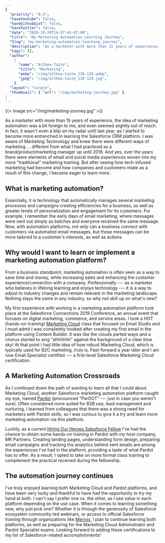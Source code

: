 ```yaml
---
{
  "priority": "0.5",
  "haveYoutube": false,
  "haveGithubGist": false,
  "haveTwitter": false,
  "date": "2020-10-20T14:57:41-07:00",
  "title": "My Marketing Automation Learning Journey",
  "Slug": "my-marketing-automation-learning-journey",
  "description": "As a marketer with more than 15 years of experience, the idea of marketing automation was a bit foreign to me, and even seemed slightly…",
  "tags": [],
  "author":
    {
      "name": "Althea Taite",
      "title": "Marketing",
      "webp": "/img/althea-taite_128-128.webp",
      "jpeg": "/img/althea-taite_128-128.jpg",
    },
  "layout": "single",
  "thumbnail": { "url": "/img/marketing-journey.jpg" },
}
---
```


{{< image src="/img/marketing-journey.jpg" >}}

As a marketer with more than 15 years of experience, the idea of marketing automation was a bit foreign to me, and even seemed slightly out of reach. In fact, it wasn't even a blip on my radar until last year, as I started to become more entrenched in learning the Salesforce CRM platform. I was aware of Marketing Technology and knew there were different ways of marketing ... different from what I had practiced as a brand/product/marketing manager up until 2018. And yes, over the years there were elements of email and social media experiences woven into my more "traditional" marketing training. But after seeing how tech-infused marketing had become and how companies and customers relate as a result of this change, I became eager to learn more.

## What is marketing automation?

Essentially, it is technology that automatically manages several marketing processes and campaigns creating efficiencies for a business, as well as greater levels of personalization and engagement for its customers. For example, I remember the early days of email marketing, where messages were sent out simply as batches and everyone received the same message. Now, with automation platforms, not only can a business connect with customers via automated email messages, but those messages can be more tailored to a customer's interests, as well as actions.

## Why would I want to learn or implement a marketing automation platform?

From a business standpoint, marketing automation is often seen as a way to save time and money, while increasing sales and enhancing the customer experience/connection with a company. Professionally --- as a marketer who believes in lifelong learning and enjoys technology --- it is a way to adjust to industry changes and remain relevant in the marketing landscape. Nothing stays the same in any industry, so why not skill up on what's new?

My first experience with working in a marketing automation platform took place at the Salesforce Connections 2019 Conference, an annual event that focuses on digital marketing, commerce, and service areas. I took a HOT (hands-on-training) [Marketing Cloud](https://www.salesforce.com/products/marketing-cloud/overview/) class that focused on Email Studio and I must admit I was completely hooked after creating my first email in the platform using Content Builder. It was like the clouds parted ways and a chorus started to sing "ahhhhhh" against the background of a clear blue sky! At that point I had little idea of how robust Marketing Cloud, which is typically used for B2C marketing, truly is. Fast-forward a year later and I am now Email Specialist certified --- a first-level Salesforce Marketing Cloud certification.

## A Marketing Automation Crossroads

As I continued down the path of wanting to learn all that I could about Marketing Cloud, another Salesforce marketing automation platform caught my eye, named [Pardot](https://www.pardot.com/) (pronounced "ParDOT" --- just in case you weren't sure). Often considered more suited for B2B use, lead management and nurturing, I learned from colleagues that there was a strong need for marketers with Pardot skills, so I was curious to give it a try and learn more marketing automation via this platform.

Luckily, as a current [Hiring Our Heroes Salesforce Fellow](https://www.hiringourheroes.org/fellowships/salesforce-fellowship-program/) I've had the chance to obtain some hands-on training in Pardot with my host company, MK Partners. Creating landing pages, understanding form design, preparing email campaigns and tracking the analytics behind sent emails are among the experiences I've had in the platform, providing a taste of what Pardot has to offer. As a result, I opted to take on more formal class training to complement the practical received during the fellowship.

## The automation journey continues

I've truly enjoyed learning both Marketing Cloud and Pardot platforms, and have been very lucky and thankful to have had the opportunity to try my hand at both. I can't say I prefer one vs. the other, as I see value in each platform depending on the use case. When it comes to learning something new, why just pick one? Whether it is through the generosity of Salesforce ecosystem community-led webinars, or access to official Salesforce training through organizations like [Merivis](https://merivis.org/), I plan to continue learning both platforms, as well as preparing for the Marketing Cloud Administrator and Pardot Specialist exams. Looking forward to adding these certifications to my list of Salesforce-related accomplishments!
